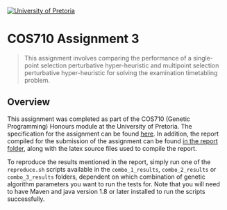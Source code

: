 [![University of Pretoria](https://www.up.ac.za/themes/up2.0/images/horizontal-logo.png)]()

# COS710 Assignment 3

> This assignment involves comparing the performance of a single-point selection perturbative hyper-heuristic and 
> multipoint selection perturbative hyper-heuristic for solving the examination timetabling problem.

## Overview

This assignment was completed as part of the COS710 (Genetic Programming) Honours module at the University of Pretoria.
The specification for the assignment can be found [here](specification.pdf). In addition, the report compiled for the submission
of the assignment can be found [in the report folder](report/report.pdf), along with the latex source files used to compile the report.

To reproduce the results mentioned in the report, simply run one of the `reproduce.sh` scripts available in the `combo_1_results`, `combo_2_results`
or `combo_3_results` folders, dependent on which combination of genetic algorithm parameters you want to run the tests for.
Note that you will need to have Maven and java version 1.8 or later installed to run the scripts successfully.